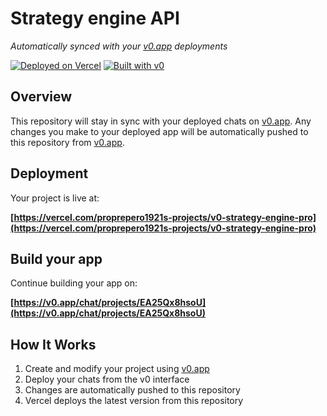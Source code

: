 # Strategy engine API

*Automatically synced with your [v0.app](https://v0.app) deployments*

[![Deployed on Vercel](https://img.shields.io/badge/Deployed%20on-Vercel-black?style=for-the-badge&logo=vercel)](https://vercel.com/proprepero1921s-projects/v0-strategy-engine-pro)
[![Built with v0](https://img.shields.io/badge/Built%20with-v0.app-black?style=for-the-badge)](https://v0.app/chat/projects/EA25Qx8hsoU)

## Overview

This repository will stay in sync with your deployed chats on [v0.app](https://v0.app).
Any changes you make to your deployed app will be automatically pushed to this repository from [v0.app](https://v0.app).

## Deployment

Your project is live at:

**[https://vercel.com/proprepero1921s-projects/v0-strategy-engine-pro](https://vercel.com/proprepero1921s-projects/v0-strategy-engine-pro)**

## Build your app

Continue building your app on:

**[https://v0.app/chat/projects/EA25Qx8hsoU](https://v0.app/chat/projects/EA25Qx8hsoU)**

## How It Works

1. Create and modify your project using [v0.app](https://v0.app)
2. Deploy your chats from the v0 interface
3. Changes are automatically pushed to this repository
4. Vercel deploys the latest version from this repository